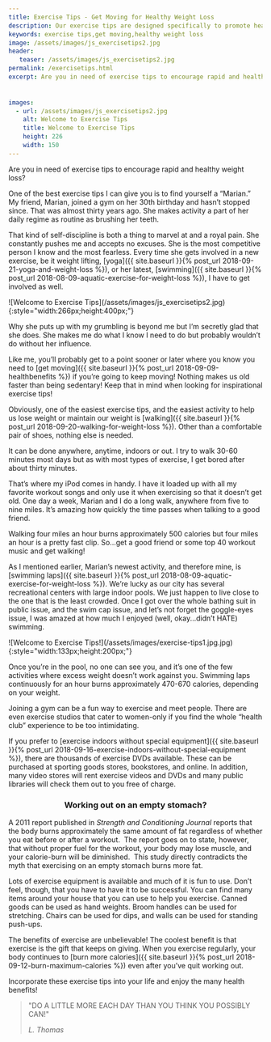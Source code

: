 ```yaml
---
title: Exercise Tips - Get Moving for Healthy Weight Loss
description: Our exercise tips are designed specifically to promote healthy weight loss for anyone in need of motivation to get up and get moving!
keywords: exercise tips,get moving,healthy weight loss
image: /assets/images/js_exercisetips2.jpg
header:
   teaser: /assets/images/js_exercisetips2.jpg
permalink: /exercisetips.html
excerpt: Are you in need of exercise tips to encourage rapid and healthy weight loss?  


images:
  - url: /assets/images/js_exercisetips2.jpg
    alt: Welcome to Exercise Tips
    title: Welcome to Exercise Tips
    height: 226
    width: 150
---
```


Are you in need of exercise tips to encourage rapid and healthy weight loss?  

One of the best exercise tips I can give you is to find yourself a “Marian.” My friend, Marian, joined a gym on her 30th birthday and hasn’t stopped since. That was almost thirty years ago. She makes activity a part of her daily regime as routine as brushing her teeth. 

That kind of self-discipline is both a thing to marvel at and a royal pain. She constantly pushes me and accepts no excuses. She is the most competitive person I know and the most fearless. Every time she gets involved in a new exercise, be it weight lifting, [yoga]({{ site.baseurl }}{% post_url 2018-09-21-yoga-and-weight-loss %}), or her latest, [swimming]({{ site.baseurl }}{% post_url 2018-08-09-aquatic-exercise-for-weight-loss %}), I have to get involved as well.

<div class="ImageBlock ImageBlockRight" markdown="1">
![Welcome to Exercise Tips](/assets/images/js_exercisetips2.jpg){:style="width:266px;height:400px;"}
</div>

Why she puts up with my grumbling is beyond me but I’m secretly glad that she does. She makes me do what I know I need to do but probably wouldn’t do without her influence.  

Like me, you’ll probably get to a point sooner or later where you know you need to [get moving]({{ site.baseurl }}{% post_url 2018-09-09-healthbenefits %}) if you’re going to keep moving! Nothing makes us old faster than being sedentary! Keep that in mind when looking for inspirational exercise tips!

Obviously, one of the easiest exercise tips, and the easiest activity to help us lose weight or maintain our weight is [walking]({{ site.baseurl }}{% post_url 2018-09-20-walking-for-weight-loss %}). Other than a comfortable pair of shoes, nothing else is needed.

It can be done anywhere, anytime, indoors or out. I try to walk 30-60 minutes most days but as with most types of exercise, I get bored after about thirty minutes.  

That’s where my iPod comes in handy. I have it loaded up with all my favorite workout songs and only use it when exercising so that it doesn’t get old. One day a week, Marian and I do a long walk, anywhere from five to nine miles. It’s amazing how quickly the time passes when talking to a good friend.  

Walking four miles an hour burns approximately 500 calories but four miles an hour is a pretty fast clip. So...get a good friend or some top 40 workout music and get walking!

As I mentioned earlier, Marian’s newest activity, and therefore mine, is [swimming laps]({{ site.baseurl }}{% post_url 2018-08-09-aquatic-exercise-for-weight-loss %}). We’re lucky as our city has several recreational centers with large indoor pools. We just happen to live close to the one that is the least crowded. Once I got over the whole bathing suit in public issue, and the swim cap issue, and let’s not forget the goggle-eyes issue, I was amazed at how much I enjoyed (well, okay...didn’t HATE) swimming.  

<div class="ImageBlock ImageBlockLeft" markdown="1">
![Welcome to Exercise Tips!](/assets/images/exercise-tips1.jpg.jpg){:style="width:133px;height:200px;"}
</div>

Once you’re in the pool, no one can see you, and it’s one of the few activities where excess weight doesn’t work against you. Swimming laps continuously for an hour burns approximately 470-670 calories, depending on your weight. 

Joining a gym can be a fun way to exercise and meet people. There are even exercise studios that cater to women-only if you find the whole “health club” experience to be too intimidating.  

If you prefer to [exercise indoors without special equipment]({{ site.baseurl }}{% post_url 2018-09-16-exercise-indoors-without-special-equipment %}), there are thousands of exercise DVDs available. These can be purchased at sporting goods stores, bookstores, and online. In addition, many video stores will rent exercise videos and DVDs and many public libraries will check them out to you free of charge.

<div class="CalloutBox"><h3 style="text-align: center">Working out on an empty stomach?</h3>
<p>A 2011 report published in <em>Strength and Conditioning Journal&nbsp;</em>reports that the body burns approximately the same amount of fat regardless of whether you eat before or after a workout. &nbsp;The report goes on to state, however, that without proper fuel for the workout, your body may lose muscle, and your calorie-burn will be diminished. &nbsp;This study directly contradicts the myth that exercising on an empty stomach burns more fat.</p>
</div>

Lots of exercise equipment is available and much of it is fun to use. Don’t feel, though, that you have to have it to be successful. You can find many items around your house that you can use to help you exercise. Canned goods can be used as hand weights. Broom handles can be used for stretching. Chairs can be used for dips, and walls can be used for standing push-ups.  

The benefits of exercise are unbelievable! The coolest benefit is that exercise is the gift that keeps on giving. When you exercise regularly, your body continues to [burn more calories]({{ site.baseurl }}{% post_url 2018-09-12-burn-maximum-calories %}) even after you’ve quit working out. 

Incorporate these exercise tips into your life and enjoy the many health benefits!

> "DO A LITTLE MORE EACH DAY THAN YOU THINK YOU POSSIBLY CAN!"
> 
> <cite>L. Thomas</cite>